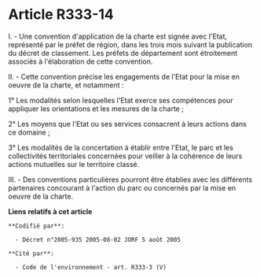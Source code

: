 # Article R333-14

I. - Une convention d'application de la charte est signée avec l'Etat, représenté par le préfet de région, dans les trois
mois suivant la publication du décret de classement. Les préfets de département sont étroitement associés à l'élaboration de
cette convention.

II. - Cette convention précise les engagements de l'Etat pour la mise en oeuvre de la charte, et notamment :

1° Les modalités selon lesquelles l'Etat exerce ses compétences pour appliquer les orientations et les mesures de la charte ;

2° Les moyens que l'Etat ou ses services consacrent à leurs actions dans ce domaine ;

3° Les modalités de la concertation à établir entre l'Etat, le parc et les collectivités territoriales concernées pour
veiller à la cohérence de leurs actions mutuelles sur le territoire classé.

III. - Des conventions particulières pourront être établies avec les différents partenaires concourant à l'action du parc ou
concernés par la mise en oeuvre de la charte.

**Liens relatifs à cet article**

	**Codifié par**:

	  - Décret n°2005-935 2005-08-02 JORF 5 août 2005

	**Cité par**:

	  - Code de l'environnement - art. R333-3 (V)
